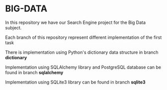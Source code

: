 # BIG-DATA
In this repository we have our Search Engine project for the Big Data subject.

Each branch of this repository represent different implementation of the first task

There is implementation using Python's dictionary data structure in branch **dictionary**

Implementation using SQLAlchemy library and PostgreSQL database can be found in branch **sqlalchemy**

Implementation using SQLite3 library can be found in branch **sqlite3**

